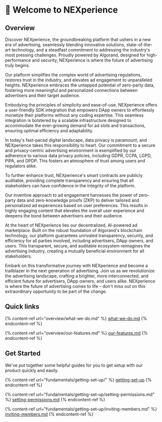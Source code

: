 # 👋 Welcome to NEXperience

## Overview

Discover NEXperience, the groundbreaking platform that ushers in a new era of advertising, seamlessly blending innovative solutions, state-of-the-art technology, and a steadfast commitment to addressing the industry's most pressing challenges. Proudly powered by Algorand, designed for high-performance and security, NEXperience is where the future of advertising truly begins.

Our platform simplifies the complex world of advertising regulations, restores trust in the industry, and elevates ad engagement to unparalleled heights. NEXperience embraces the untapped potential of zero-party data, fostering more meaningful and personalized connections between advertisers and their target audience.

Embodying the principles of simplicity and ease-of-use, NEXperience offers a user-friendly SDK integration that empowers DApp owners to effortlessly monetize their platforms without any coding expertise. This seamless integration is bolstered by a scalable infrastructure designed to accommodate the ever-growing demand for ad slots and transactions, ensuring optimal efficiency and adaptability.

In today's fast-paced digital landscape, data privacy is paramount, and NEXperience takes this responsibility to heart. Our commitment to a secure and privacy-centric advertising environment is exemplified by our adherence to various data privacy policies, including GDPR, CCPA, LGPD, PIPA, and DPDP. This fosters an atmosphere of trust among users and regulators alike.

To further enhance trust, NEXperience's smart contracts are publicly auditable, providing complete transparency and ensuring that all stakeholders can have confidence in the integrity of the platform.

Our inventive approach to ad engagement harnesses the power of zero-party data and zero-knowledge proofs (ZKP) to deliver tailored and personalized ad experiences based on user preferences. This results in highly engaging content that elevates the overall user experience and deepens the bond between advertisers and their audience.

At the heart of NEXperience lies our decentralized, AI-powered ad marketplace. Built on the robust foundation of Algorand's blockchain technology, our platform guarantees unrivaled transparency, security, and efficiency for all parties involved, including advertisers, DApp owners, and users. This transparent, secure, and auditable ecosystem reimagines the advertising industry, creating a mutually beneficial environment for all stakeholders.

Embark on this transformative journey with NEXperience and become a trailblazer in the next generation of advertising. Join us as we revolutionize the advertising landscape, crafting a brighter, more interconnected, and efficient future for advertisers, DApp owners, and users alike. NEXperience is where the future of advertising comes to life – don't miss out on this extraordinary opportunity to be part of the change.

## Quick links

{% content-ref url="overview/what-we-do.md" %}
[what-we-do.md](overview/what-we-do.md)
{% endcontent-ref %}

{% content-ref url="overview/our-features.md" %}
[our-features.md](overview/our-features.md)
{% endcontent-ref %}

## Get Started

We've put together some helpful guides for you to get setup with our product quickly and easily.

{% content-ref url="fundamentals/getting-set-up/" %}
[getting-set-up](fundamentals/getting-set-up/)
{% endcontent-ref %}

{% content-ref url="fundamentals/getting-set-up/setting-permissions.md" %}
[setting-permissions.md](fundamentals/getting-set-up/setting-permissions.md)
{% endcontent-ref %}

{% content-ref url="fundamentals/getting-set-up/inviting-members.md" %}
[inviting-members.md](fundamentals/getting-set-up/inviting-members.md)
{% endcontent-ref %}

